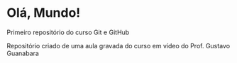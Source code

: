 # Olá, Mundo!
 Primeiro repositório do curso Git e GitHub

 Repositório criado de uma aula gravada do curso em vídeo do Prof. Gustavo Guanabara
